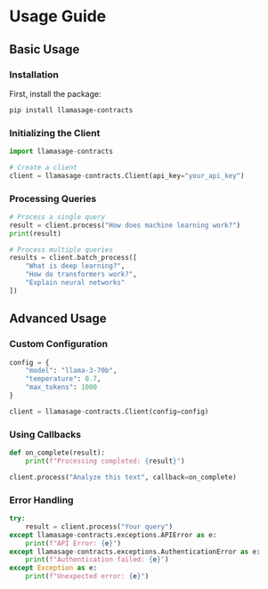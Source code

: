 # Usage Guide

## Basic Usage

### Installation

First, install the package:

```bash
pip install llamasage-contracts
```

### Initializing the Client

```python
import llamasage-contracts

# Create a client
client = llamasage-contracts.Client(api_key="your_api_key")
```

### Processing Queries

```python
# Process a single query
result = client.process("How does machine learning work?")
print(result)

# Process multiple queries
results = client.batch_process([
    "What is deep learning?",
    "How do transformers work?",
    "Explain neural networks"
])
```

## Advanced Usage

### Custom Configuration

```python
config = {
    "model": "llama-3-70b",
    "temperature": 0.7,
    "max_tokens": 1000
}

client = llamasage-contracts.Client(config=config)
```

### Using Callbacks

```python
def on_complete(result):
    print(f"Processing completed: {result}")

client.process("Analyze this text", callback=on_complete)
```

### Error Handling

```python
try:
    result = client.process("Your query")
except llamasage-contracts.exceptions.APIError as e:
    print(f"API Error: {e}")
except llamasage-contracts.exceptions.AuthenticationError as e:
    print(f"Authentication failed: {e}")
except Exception as e:
    print(f"Unexpected error: {e}")
```
